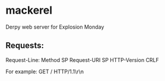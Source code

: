 # mackerel
Derpy web server for Explosion Monday

## Requests:

Request-Line:
    Method SP Request-URI SP HTTP-Version CRLF

For example:
    GET / HTTP/1.1\r\n
